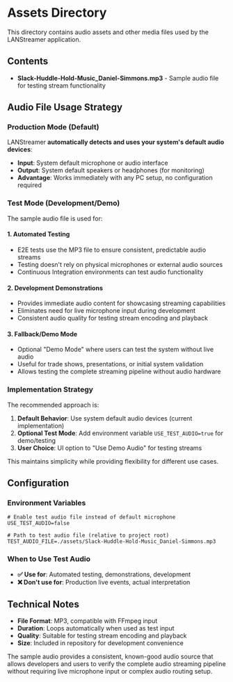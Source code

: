 # Assets Directory

This directory contains audio assets and other media files used by the LANStreamer application.

## Contents

- **Slack-Huddle-Hold-Music_Daniel-Simmons.mp3** - Sample audio file for testing stream functionality

## Audio File Usage Strategy

### Production Mode (Default)
LANStreamer **automatically detects and uses your system's default audio devices**:
- **Input**: System default microphone or audio interface
- **Output**: System default speakers or headphones (for monitoring)
- **Advantage**: Works immediately with any PC setup, no configuration required

### Test Mode (Development/Demo)
The sample audio file is used for:

#### 1. **Automated Testing**
- E2E tests use the MP3 file to ensure consistent, predictable audio streams
- Testing doesn't rely on physical microphones or external audio sources
- Continuous Integration environments can test audio functionality

#### 2. **Development Demonstrations**
- Provides immediate audio content for showcasing streaming capabilities
- Eliminates need for live microphone input during development
- Consistent audio quality for testing stream encoding and playback

#### 3. **Fallback/Demo Mode**
- Optional "Demo Mode" where users can test the system without live audio
- Useful for trade shows, presentations, or initial system validation
- Allows testing the complete streaming pipeline without audio hardware

### Implementation Strategy

The recommended approach is:

1. **Default Behavior**: Use system default audio devices (current implementation)
2. **Optional Test Mode**: Add environment variable `USE_TEST_AUDIO=true` for demo/testing
3. **User Choice**: UI option to "Use Demo Audio" for testing streams

This maintains simplicity while providing flexibility for different use cases.

## Configuration

### Environment Variables
```env
# Enable test audio file instead of default microphone
USE_TEST_AUDIO=false

# Path to test audio file (relative to project root)
TEST_AUDIO_FILE=./assets/Slack-Huddle-Hold-Music_Daniel-Simmons.mp3
```

### When to Use Test Audio
- **✅ Use for**: Automated testing, demonstrations, development
- **❌ Don't use for**: Production live events, actual interpretation

## Technical Notes

- **File Format**: MP3, compatible with FFmpeg input
- **Duration**: Loops automatically when used as test input
- **Quality**: Suitable for testing stream encoding and playback
- **Size**: Included in repository for development convenience

The sample audio provides a consistent, known-good audio source that allows developers and users to verify the complete audio streaming pipeline without requiring live microphone input or complex audio routing setup.
